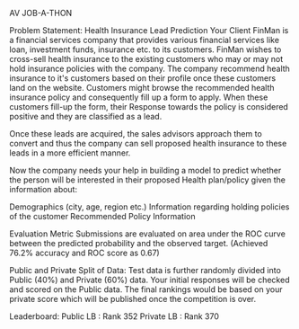 AV JOB-A-THON

Problem Statement:
Health Insurance Lead Prediction
Your Client FinMan is a financial services company that provides various financial services like loan, investment funds, insurance etc. to its customers. FinMan wishes to cross-sell health insurance to the existing customers who may or may not hold insurance policies with the company. The company recommend health insurance to it's customers based on their profile once these customers land on the website. Customers might browse the recommended health insurance policy and consequently fill up a form to apply. When these customers fill-up the form, their Response towards the policy is considered positive and they are classified as a lead.

Once these leads are acquired, the sales advisors approach them to convert and thus the company can sell proposed health insurance to these leads in a more efficient manner.

Now the company needs your help in building a model to predict whether the person will be interested in their proposed Health plan/policy given the information about:

Demographics (city, age, region etc.)
Information regarding holding policies of the customer
Recommended Policy Information

Evaluation Metric
Submissions are evaluated on area under the ROC curve between the predicted probability and the observed target.
(Achieved 76.2% accuracy and ROC score as 0.67)

Public and Private Split of Data:
Test data is further randomly divided into Public (40%) and Private (60%) data. Your initial responses will be checked and scored on the Public data. The final rankings would be based on your private score which will be published once the competition is over.

Leaderboard:
Public LB : Rank 352
Private LB : Rank 370